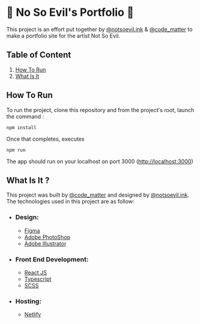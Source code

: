 # 🌈 No So Evil's Portfolio 🌈

This project is an effort put together by [@notsoevil.ink](https://www.instagram.com/notsoevil.ink/) & [@code_matter](https://www.instagram.com/code_matter/) to make a portfolio site for the artist Not So Evil.

## Table of Content

1. [How To Run](#how-to-run)
2. [What Is It](#what-is-it)

## How To Run

To run the project, clone this repository and from the project's root, launch the command :

`npm install`

Once that completes, executes 

`npm run`

The app should run on your localhost on port 3000 ([http://localhost:3000](http://localhost:3000))

## What Is It ?

This project was built by [@code_matter](https://www.instagram.com/code_matter/) and designed by [@notsoevil.ink](https://www.instagram.com/notsoevil.ink/). The technologies used in this project are as follow:

- ### Design: 
  - [Figma](https://www.figma.com)
  - [Adobe PhotoShop](https://www.adobe.com/)
  - [Adobe Illustrator](https://www.adobe.com/)

- ### Front End Development:
  - [React JS](https://reactjs.org/)
  - [Typescript](https://www.typescriptlang.org/)
  - [SCSS](https://sass-lang.com/)

- ### Hosting:
  - [Netlify](https://app.netlify.com)